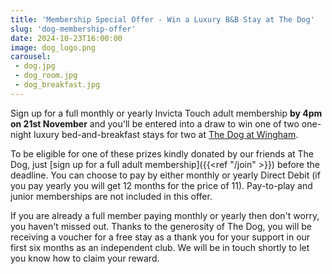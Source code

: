 ```yaml
---
title: 'Membership Special Offer - Win a Luxury B&B Stay at The Dog'
slug: 'dog-membership-offer'
date: 2024-10-23T16:00:00
image: dog_logo.png
carousel:
 - dog.jpg
 - dog_room.jpg
 - dog_breakfast.jpg
---
```

Sign up for a full monthly or yearly Invicta Touch adult membership **by 4pm on 21st November** and
you'll be entered into a draw to win one of two one-night luxury bed-and-breakfast stays for two at
[The Dog at Wingham](https://www.thedog.co.uk).
<!--more-->
To be eligible for one of these prizes kindly donated by our friends at The Dog,
just [sign up for a full adult membership]({{<ref "/join" >}}) before the deadline.
You can choose to pay by either monthly or yearly Direct Debit
(if you pay yearly you will get 12 months for the price of 11).
Pay-to-play and junior memberships are not included in this offer.

If you are already a full member paying monthly or yearly then don't worry, you haven't missed out.
Thanks to the generosity of The Dog, you will be receiving a voucher for a free stay as a thank you
for your support in our first six months as an independent club.
We will be in touch shortly to let you know how to claim your reward.
